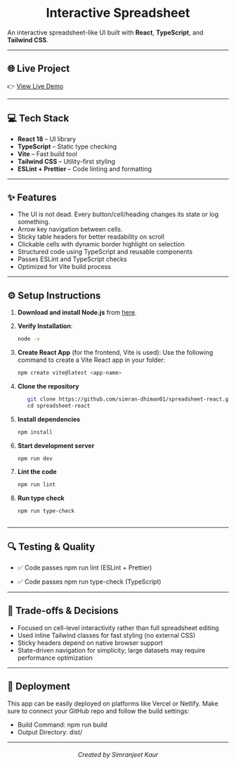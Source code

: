 <h1 align="center">
  Interactive Spreadsheet
</h1>

An interactive spreadsheet-like UI built with **React**, **TypeScript**, and **Tailwind CSS**.

---
## 🌐 Live Project

👉 [View Live Demo](https://spreadsheet-react-five.vercel.app/)

---

## 💻 Tech Stack

- **React 18** – UI library
- **TypeScript** – Static type checking
- **Vite** – Fast build tool
- **Tailwind CSS** – Utility-first styling
- **ESLint + Prettier** – Code linting and formatting

---

## ✨ Features
- The UI is not dead. Every button/cell/heading changes its state or log something.
- Arrow key navigation between cells.
- Sticky table headers for better readability on scroll
- Clickable cells with dynamic border highlight on selection
- Structured code using TypeScript and reusable components
- Passes ESLint and TypeScript checks
- Optimized for Vite build process

---

## ⚙️ Setup Instructions

1. **Download and install Node.js** from [here](https://nodejs.org/).
2. **Verify Installation**:
    ```bash
    node -v
    ```
3. **Create React App** (for the frontend, Vite is used):
    Use the following command to create a Vite React app in your folder:
    ```bash
    npm create vite@latest <app-name> 
    ```
4. **Clone the repository**
   ```bash
      git clone https://github.com/simran-dhiman01/spreadsheet-react.git \
      cd spreadsheet-react
   ```


5. **Install dependencies**
   ```bash
   npm install
   ```

6. **Start development server**
   ```bash
   npm run dev
   ```

7. **Lint the code** 
   ```bash
   npm run lint
   ```

8. **Run type check**
   ```bash
   npm run type-check   
  
---

## 🔍 Testing & Quality
- ✅ Code passes npm run lint (ESLint + Prettier)

- ✅ Code passes npm run type-check (TypeScript)

---

## 🎯 Trade-offs & Decisions
- Focused on cell-level interactivity rather than full spreadsheet editing
- Used inline Tailwind classes for fast styling (no external CSS)
- Sticky headers depend on native browser support
- State-driven navigation for simplicity; large datasets may require performance optimization

---

## 🚀 Deployment
  This app can be easily deployed on platforms like Vercel or Netlify. Make sure to connect your GitHub repo and follow the build settings:

- Build Command: npm run build
- Output Directory: dist/

---
<h6 align="center">
  Created by Simranjeet Kaur
</h6>


